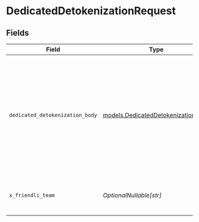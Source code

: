 # DedicatedDetokenizationRequest


## Fields

| Field                                                                                                | Type                                                                                                 | Required                                                                                             | Description                                                                                          | Example                                                                                              |
| ---------------------------------------------------------------------------------------------------- | ---------------------------------------------------------------------------------------------------- | ---------------------------------------------------------------------------------------------------- | ---------------------------------------------------------------------------------------------------- | ---------------------------------------------------------------------------------------------------- |
| `dedicated_detokenization_body`                                                                      | [models.DedicatedDetokenizationBody](../models/dedicateddetokenizationbody.md)                       | :heavy_check_mark:                                                                                   | N/A                                                                                                  | {<br/>"model": "(endpoint-id):(adapter-route)",<br/>"tokens": [<br/>128000,<br/>3923,<br/>374,<br/>1803,<br/>1413,<br/>15592,<br/>30<br/>]<br/>} |
| `x_friendli_team`                                                                                    | *OptionalNullable[str]*                                                                              | :heavy_minus_sign:                                                                                   | ID of team to run requests as (optional parameter).                                                  |                                                                                                      |